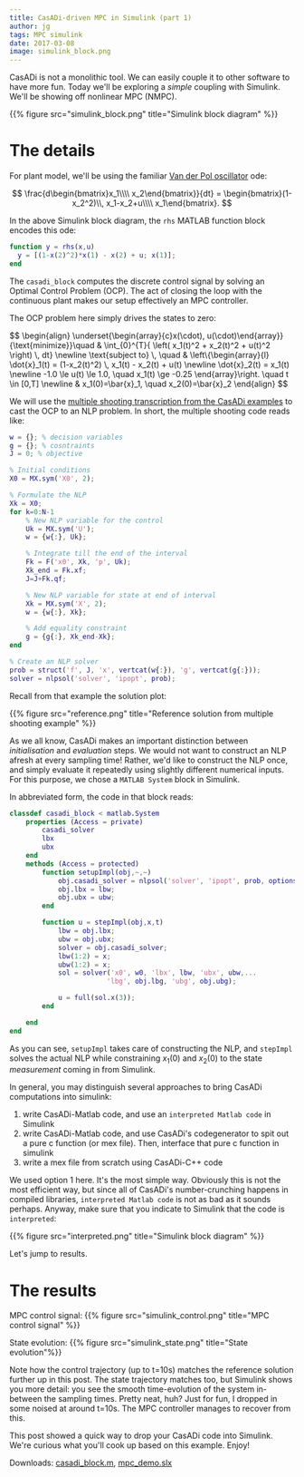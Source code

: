```yaml
---
title: CasADi-driven MPC in Simulink (part 1)
author: jg
tags: MPC simulink
date: 2017-03-08
image: simulink_block.png
---
```


CasADi is not a monolithic tool. We can easily couple it to other software to have more fun.
Today we'll be exploring a _simple_ coupling with Simulink. We'll be showing off nonlinear MPC (NMPC).

<!--more-->

{{% figure src="simulink_block.png" title="Simulink block diagram" %}}

# The details

For plant model, we'll be using the familiar [Van der Pol oscillator](https://en.wikipedia.org/wiki/Van_der_Pol_oscillator) ode:

$$
\frac{d\begin{bmatrix}x_1\\\\ x_2\end{bmatrix}}{dt} = \begin{bmatrix}(1-x_2^2)\\, x_1-x_2+u\\\\ x_1\end{bmatrix}.
$$

In the above Simulink block diagram, the `rhs` MATLAB function block encodes this ode:
```matlab
function y = rhs(x,u)
  y = [(1-x(2)^2)*x(1) - x(2) + u; x(1)];
end
```

The `casadi_block` computes the discrete control signal by solving an Optimal Control Problem (OCP).
The act of closing the loop with the continuous plant makes our setup effectively an MPC controller.

The OCP problem here simply drives the states to zero:

$$
\begin{align}
  \underset{\begin{array}{c}x(\cdot), u(\cdot)\end{array}}
  {\text{minimize}}\quad & \int_{0}^{T}{ \left( x_1(t)^2 + x_2(t)^2 + u(t)^2 \right) \\, dt} \newline
  \text{subject to} \\, \quad
  & \left\\{\begin{array}{l}
    \dot{x}_1(t) = (1-x_2(t)^2) \\, x_1(t) - x_2(t) + u(t) \newline
    \dot{x}_2(t) = x_1(t) \newline
    -1.0 \le u(t) \le 1.0, \quad x_1(t) \ge -0.25
  \end{array}\right.
  \quad  t \in [0,T] \newline
  & x_1(0)=\bar{x}_1, \quad x_2(0)=\bar{x}_2
\end{align}
$$

We will use the [multiple shooting transcription from the CasADi examples](https://github.com/casadi/casadi/blob/3.1.0/docs/examples/matlab/direct_multiple_shooting.m) to cast the OCP to an NLP problem. In short, the multiple shooting code reads like:
```matlab
w = {}; % decision variables
g = {}; % cosntraints
J = 0; % objective

% Initial conditions
X0 = MX.sym('X0', 2);

% Formulate the NLP
Xk = X0;
for k=0:N-1
    % New NLP variable for the control
    Uk = MX.sym('U');
    w = {w{:}, Uk};

    % Integrate till the end of the interval
    Fk = F('x0', Xk, 'p', Uk);
    Xk_end = Fk.xf;
    J=J+Fk.qf;

    % New NLP variable for state at end of interval
    Xk = MX.sym('X', 2);
    w = {w{:}, Xk};

    % Add equality constraint
    g = {g{:}, Xk_end-Xk};
end

% Create an NLP solver
prob = struct('f', J, 'x', vertcat(w{:}), 'g', vertcat(g{:}));
solver = nlpsol('solver', 'ipopt', prob);
```

Recall from that example the solution plot:

{{% figure src="reference.png" title="Reference solution from multiple shooting example" %}}

As we all know, CasADi makes an important distinction between _initialisation_ and _evaluation_ steps.
We would not want to construct an NLP afresh at every sampling time!
Rather, we'd like to construct the NLP once, and simply evaluate it repeatedly using slightly different numerical inputs.
For this purpose, we chose a `MATLAB System` block in Simulink.

In abbreviated form, the code in that block reads:
```matlab
classdef casadi_block < matlab.System
    properties (Access = private)
        casadi_solver
        lbx
        ubx
    end
    methods (Access = protected)
        function setupImpl(obj,~,~)
            obj.casadi_solver = nlpsol('solver', 'ipopt', prob, options);
            obj.lbx = lbw;
            obj.ubx = ubw;
        end

        function u = stepImpl(obj,x,t)
            lbw = obj.lbx;
            ubw = obj.ubx;
            solver = obj.casadi_solver;
            lbw(1:2) = x;
            ubw(1:2) = x;
            sol = solver('x0', w0, 'lbx', lbw, 'ubx', ubw,...
                        'lbg', obj.lbg, 'ubg', obj.ubg);

            u = full(sol.x(3));
        end

    end
end
```

As you can see, `setupImpl` takes care of constructing the NLP, and `stepImpl` solves the actual NLP while constraining $x_1(0)$ and $x_2(0)$ to the state _measurement_ coming in from Simulink.


In general, you may distinguish several approaches to bring CasADi computations into simulink:
 1. write CasADi-Matlab code, and use an `interpreted Matlab code` in Simulink
 2. write CasADi-Matlab code, and use CasADi's codegenerator to spit out a pure c function (or mex file). Then, interface that pure c function in simulink
 3. write a mex file from scratch using CasADi-C++ code

We used option 1 here. It's the most simple way. Obviously this is not the most efficient way,
but since all of CasADi's number-crunching happens in compiled libraries, `interpreted Matlab code` is not as bad as it sounds perhaps.
Anyway, make sure that you indicate to Simulink that the code is `interpreted`:

{{% figure src="interpreted.png" title="Simulink block diagram" %}}

Let's jump to results.

# The results
MPC control signal:
{{% figure src="simulink_control.png" title="MPC control signal" %}}

State evolution:
{{% figure src="simulink_state.png" title="State evolution"%}}

Note how the control trajectory (up to t=10s) matches the reference solution further up in this post.
The state trajectory matches too, but Simulink shows you more detail: you see the smooth time-evolution of the system in-between the sampling times.
Pretty neat, huh?
Just for fun, I dropped in some noised at around t=10s. The MPC controller manages to recover from this.

This post showed a quick way to drop your CasADi code into Simulink.
We're curious what you'll cook up based on this example. Enjoy!

Downloads: [casadi_block.m](casadi_block.m), [mpc_demo.slx](mpc_demo.slx)
